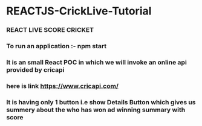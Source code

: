 # REACTJS-CrickLive-Tutorial
### REACT LIVE SCORE CRICKET <br />
### To run an application :- npm start
### It is an small React POC in which we will invoke an online api provided by cricapi
### here is link https://www.cricapi.com/
### It is having only 1 button i.e show Details Button which gives us summery about the who has won ad winning summary with score
